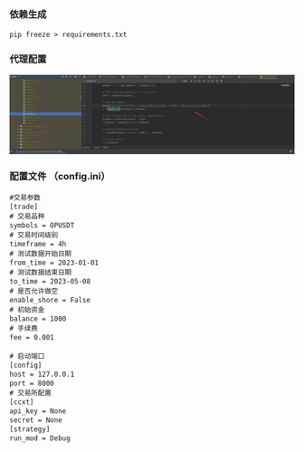 ### 依赖生成

```
pip freeze > requirements.txt
```

### 代理配置

![img.png](img.png)

### 配置文件 （config.ini）

```
#交易参数
[trade]
# 交易品种
symbols = OPUSDT
# 交易时间级别
timeframe = 4h
# 测试数据开始日期
from_time = 2023-01-01
# 测试数据结束日期
to_time = 2023-05-08
# 是否允许做空
enable_shore = False
# 初始资金
balance = 1000
# 手续费
fee = 0.001

# 启动端口
[config]
host = 127.0.0.1
port = 8000
# 交易所配置
[ccxt]
api_key = None
secret = None
[strategy]
run_mod = Debug
```

